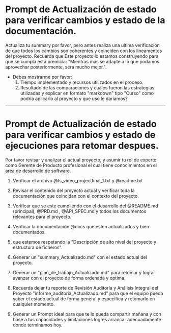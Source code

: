 # Prompt de Actualización de estado para verificar cambios y estado de la documentación.
Actualiza tu summary por favor, pero antes realiza una ultima verificación de que todos los cambios son coherentes y coinciden con los lineamentos del proyecto.
Recuerda que Este proyecto lo estamos construyendo para que se cumpla esta premicia: "Mientras más se adapte a lo que podamos aprovechar posteriormente, será mucho mejor.".
- Debes mostrarme por favor: 
	1. Tiempo implementado y recursos utilizados en el proceso. 
	2. Resultado de las comparaciones y cuales fueron las estrategias utilizadas y explicar en formato "markdown" tipo "Curso" como podría aplicarlo al proyecto y que uso le dariamos?

---
	
# Prompt de Actualización de estado para verificar cambios y estado de ejecuciones para retomar despues.
Por favor revisar y analizar el actual proyecto, y asumir tu rol de experto como Gerente de Producto profesional el cual tiene conocimientos en el area de desarrollo de software. 

1. Verificar el archivo @ts_video_projectfinal_1.txt y @readme.txt 

2. Revisar el contenido del proyecto actual y verificar toda la documentación que coincidan con el contexto del proyecto.

3. Verificar que se este cumpliendo con el desarrollo del @README.md (principal), @PRD.md , @API_SPEC.md y todos los documentos relevantes para el proyecto.

4. Verificar la documentación @docs que esten actualizados y bien documentados.

5. que estemos respetando la "Descripción de alto nivel del proyecto y estructura de ficheros".

6. Generar un "summary_Actualizado.md" con el estado actual del proyecto.

7. Generar un "plan_de_trabajo_Actualizado.md" para retomar y lograr avanzar con el proyecto de forma ordenada y optima.

8. Recuerda dejar tu reporte de Revisión Auditoría y Análisis Integral del Proyecto "informe_auditoria_Actualizado.md" para que el equipo pueda saber el estado actual de forma general y especifica y retomarlo en cualquier momento.

9. Generar un Prompt ideal para que te lo pueda compartir mañana y con base a tus capacidades y limitaciones  logres arrancar adecuadamente donde terminamos hoy.	